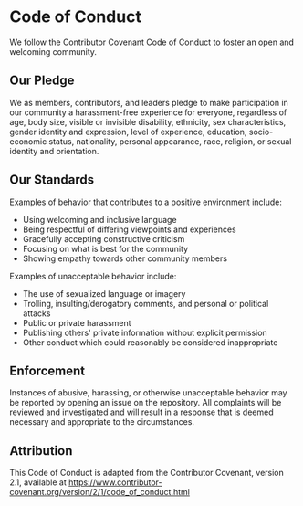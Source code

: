 # Code of Conduct

We follow the Contributor Covenant Code of Conduct to foster an open and welcoming community.

## Our Pledge

We as members, contributors, and leaders pledge to make participation in our
community a harassment-free experience for everyone, regardless of age, body
size, visible or invisible disability, ethnicity, sex characteristics, gender
identity and expression, level of experience, education, socio-economic status,
nationality, personal appearance, race, religion, or sexual identity
and orientation.

## Our Standards

Examples of behavior that contributes to a positive environment include:

- Using welcoming and inclusive language
- Being respectful of differing viewpoints and experiences
- Gracefully accepting constructive criticism
- Focusing on what is best for the community
- Showing empathy towards other community members

Examples of unacceptable behavior include:

- The use of sexualized language or imagery
- Trolling, insulting/derogatory comments, and personal or political attacks
- Public or private harassment
- Publishing others' private information without explicit permission
- Other conduct which could reasonably be considered inappropriate

## Enforcement

Instances of abusive, harassing, or otherwise unacceptable behavior may be
reported by opening an issue on the repository. All complaints will be reviewed
and investigated and will result in a response that is deemed necessary and
appropriate to the circumstances.

## Attribution

This Code of Conduct is adapted from the Contributor Covenant, version 2.1,
available at https://www.contributor-covenant.org/version/2/1/code_of_conduct.html

